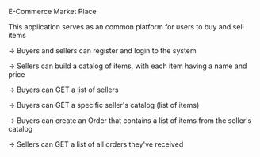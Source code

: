 E-Commerce Market Place

This application serves as an common platform for users to buy and sell items  

-> Buyers and sellers can register and login to the system

-> Sellers can build a catalog of items, with each item having a name and price

-> Buyers can GET a list of sellers

-> Buyers can GET a specific seller's catalog (list of items)

-> Buyers can create an Order that contains a list of items from the seller's catalog

-> Sellers can GET a list of all orders they've received
